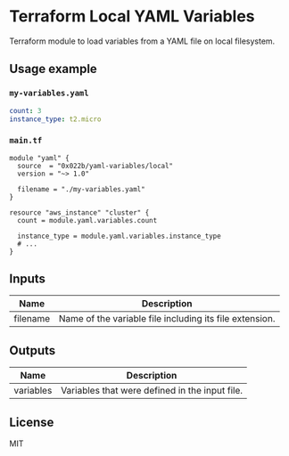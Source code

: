 # Terraform Local YAML Variables

Terraform module to load variables from a YAML file on local filesystem.

## Usage example

### `my-variables.yaml`

```yaml
count: 3
instance_type: t2.micro
```

### `main.tf`

```hcl
module "yaml" {
  source  = "0x022b/yaml-variables/local"
  version = "~> 1.0"

  filename = "./my-variables.yaml"
}

resource "aws_instance" "cluster" {
  count = module.yaml.variables.count

  instance_type = module.yaml.variables.instance_type
  # ...
}
```

## Inputs

Name      | Description
----------|-------------
filename  | Name of the variable file including its file extension.

## Outputs

Name      | Description
----------|-------------
variables | Variables that were defined in the input file.

## License

MIT
